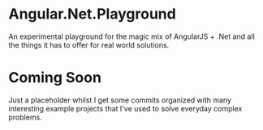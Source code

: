 # Angular.Net.Playground
An experimental playground for the magic mix of AngularJS + .Net and all the things it has to offer for real world solutions.
# Coming Soon
Just a placeholder whilst I get some commits organized with many interesting example projects that I've used to solve everyday complex problems.
